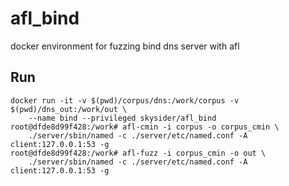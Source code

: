 # afl_bind

docker environment for fuzzing bind dns server with afl

## Run
```
docker run -it -v $(pwd)/corpus/dns:/work/corpus -v $(pwd)/dns_out:/work/out \
    --name bind --privileged skysider/afl_bind
root@dfde8d99f428:/work# afl-cmin -i corpus -o corpus_cmin \
    ./server/sbin/named -c ./server/etc/named.conf -A client:127.0.0.1:53 -g 
root@dfde8d99f428:/work# afl-fuzz -i corpus_cmin -o out \
    ./server/sbin/named -c ./server/etc/named.conf -A client:127.0.0.1:53 -g
```